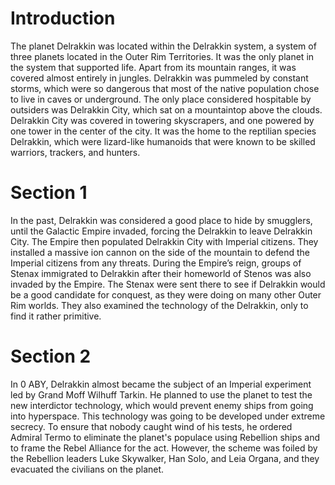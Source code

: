 # Introduction

The planet Delrakkin was located within the Delrakkin system, a system of three planets located in the Outer Rim Territories.
It was the only planet in the system that supported life.
Apart from its mountain ranges, it was covered almost entirely in jungles.
Delrakkin was pummeled by constant storms, which were so dangerous that most of the native population chose to live in caves or underground.
The only place considered hospitable by outsiders was Delrakkin City, which sat on a mountaintop above the clouds.
Delrakkin City was covered in towering skyscrapers, and one powered by one tower in the center of the city.
It was the home to the reptilian species Delrakkin, which were lizard-like humanoids that were known to be skilled warriors, trackers, and hunters.

# Section 1

In the past, Delrakkin was considered a good place to hide by smugglers, until the Galactic Empire invaded, forcing the Delrakkin to leave Delrakkin City.
The Empire then populated Delrakkin City with Imperial citizens.
They installed a massive ion cannon on the side of the mountain to defend the Imperial citizens from any threats.
During the Empire’s reign, groups of Stenax immigrated to Delrakkin after their homeworld of Stenos was also invaded by the Empire.
The Stenax were sent there to see if Delrakkin would be a good candidate for conquest, as they were doing on many other Outer Rim worlds.
They also examined the technology of the Delrakkin, only to find it rather primitive.

# Section 2

In 0 ABY, Delrakkin almost became the subject of an Imperial experiment led by Grand Moff Wilhuff Tarkin.
He planned to use the planet to test the new interdictor technology, which would prevent enemy ships from going into hyperspace.
This technology was going to be developed under extreme secrecy.
To ensure that nobody caught wind of his tests, he ordered Admiral Termo to eliminate the planet's populace using Rebellion ships and to frame the Rebel Alliance for the act.
However, the scheme was foiled by the Rebellion leaders Luke Skywalker, Han Solo, and Leia Organa, and they evacuated the civilians on the planet.
